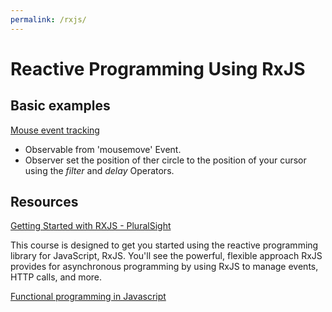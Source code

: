 ```yaml
---
permalink: /rxjs/
---
```

# Reactive Programming Using RxJS

## Basic examples

[Mouse event tracking](./circle.html)

- Observable from 'mousemove' Event. 
- Observer set the position of ther circle to the position of your cursor using the *filter* and *delay* Operators.

## Resources

[Getting Started with RXJS - PluralSight](https://app.pluralsight.com/library/courses/reactive-programming-rxjs-getting-started/table-of-contents)

This course is designed to get you started using the reactive programming library for JavaScript, RxJS. You'll see the 
powerful, flexible approach RxJS provides for asynchronous programming by using RxJS to manage events, HTTP calls, 
and more.

[Functional programming in Javascript](http://reactivex.io/learnrx/)



